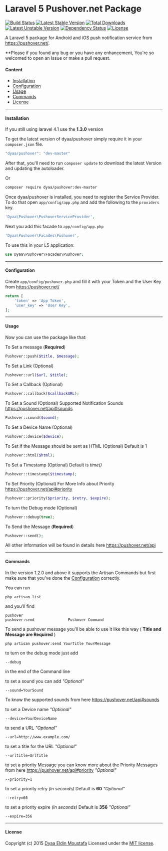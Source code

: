 Laravel 5 Pushover.net Package
======
[![Build Status](https://travis-ci.org/dyaa/Laravel-pushover.svg?branch=v1.4.0)](https://travis-ci.org/dyaa/Laravel-pushover) [![Latest Stable Version](https://poser.pugx.org/dyaa/pushover/v/stable.png)](https://packagist.org/packages/dyaa/pushover) [![Total Downloads](https://poser.pugx.org/dyaa/pushover/downloads.png)](https://packagist.org/packages/dyaa/pushover) [![Latest Unstable Version](https://poser.pugx.org/dyaa/pushover/v/unstable.png)](https://packagist.org/packages/dyaa/pushover) [![Dependency Status](https://www.versioneye.com/user/projects/5303cf06ec1375065e000003/badge.png)](https://www.versioneye.com/user/projects/5303cf06ec1375065e000003)  [![License](https://poser.pugx.org/dyaa/pushover/license.png)](https://packagist.org/packages/dyaa/pushover)

A Laravel 5 package for Android and iOS push notification service from https://pushover.net/.

**Please if you found any bug or you have any enhancement, You're so welcomed to open an Issue or make a pull request.

#### Content
- [Installation](#installation)
- [Configuration](#configuration)
- [Usage](#usage)
- [Commands](#commands)
- [License](#license)

----------


#### Installation
If you still using laravel 4.1 use the **1.3.0** version

To get the latest version of dyaa/pushover simply require it in your `composer.json` file.

```js
"dyaa/pushover": "dev-master"
```

After that, you'll need to run `composer update` to download the latest Version and updating the autoloader.

Or

```bash
composer require dyaa/pushover:dev-master
```



Once dyaa/pushover is installed, you need to register the Service Provider. To do that open `app/config/app.php` and add the following to the `providers` key.

```php
'Dyaa\Pushover\PushoverServiceProvider',
```

Next you add this facade to `app/config/app.php`

```php
'Dyaa\Pushover\Facades\Pushover',
```

To use this in your L5 application:

```php
use Dyaa\Pushover\Facades\Pushover;
```

----------


#### Configuration

Create `app/config/pushover.php`  and fill it with your Token and the User Key from https://pushover.net/

```php
return [
    'token' => 'App Token',
    'user_key' => 'User Key',
];
```

----------

#### Usage
Now you can use the package like that:

To Set a message (**Required**)
```php
Pushover::push($title, $message);
```
To Set a Link (Optional)
```php
Pushover::url($url, $title);
```
To Set a Callback (Optional)
```php
Pushover::callback($callbackURL);
```
To Set a Sound (Optional) Supported Notification Sounds https://pushover.net/api#sounds
```php
Pushover::sound($sound);
```
To Set a Device Name (Optional)
```php
Pushover::device($device);
```
To Set if the Message should be sent as HTML (Optional) Default is 1
```php
Pushover::html($html);
```
To Set a Timestamp (Optional) Default is *time()*
```php
Pushover::timestamp($timestamp);
```
To Set Priority (Optional) For More Info about Priority https://pushover.net/api#priority
```php
Pushover::priority($priority, $retry, $expire);
```
To turn the Debug mode (Optional)
```php
Pushover::debug(true);
```
To Send the Message (**Required**)
```php
Pushover::send();
```
All other information will be found in details here https://pushover.net/api


----------
#### Commands

In the version 1.2.0 and above it supports the Artisan Commands but first make sure that you've done the [Configuration](#configuration) correctly.

You can run

    php artisan list
and you'll find

    pushover
    pushover:send               Pushover Command

To send a pushover message you'll be able to use it like this way ( **Title and Message are Required** )

    php artisan pushover:send YourTitle YourMessage
to turn on the debug mode just add

    --debug
in the end of the Command line

to set a sound you can add *"Optional"*

    --sound=YourSound

To know the supported sounds from here https://pushover.net/api#sounds

to set a Device name *"Optional"*

    --device=YourDeviceName

to send a URL *"Optional"*

    --url=http://www.example.com/

to set a title for the URL *"Optional"*

    --urltitle=UrlTitle

to set a priority Message you can know more about the Priority Messages from here https://pushover.net/api#priority  *"Optional"*

    --priority=1

to set a priority retry *(in seconds)* Default is **60**  *"Optional"*

    --retry=60

to set a priority expire *(in seconds)* Default is **356**  *"Optional"*

    --expire=356

----------


#### License

Copyright (c) 2015 [Dyaa Eldin Moustafa][1] Licensed under the [MIT license][2].


  [1]: https://dyaa.me/
  [2]: https://github.com/dyaa/Laravel-pushover/blob/master/LICENSE
